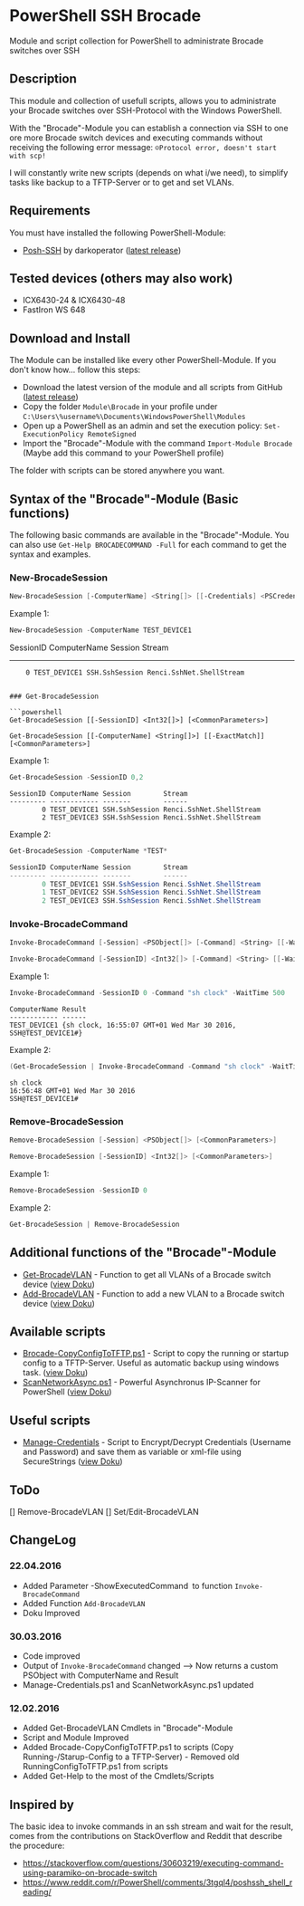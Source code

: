 # PowerShell SSH Brocade

Module and script collection for PowerShell to administrate Brocade switches over SSH

## Description

This module and collection of usefull scripts, allows you to administrate your Brocade switches over SSH-Protocol with the Windows PowerShell.

With the "Brocade"-Module you can establish a connection via SSH to one ore more Brocade switch devices and executing commands without receiving the following error message: `☺Protocol error, doesn't start with scp!`

I will constantly write new scripts (depends on what i/we need), to simplify tasks like backup to a TFTP-Server or to get and set VLANs.

## Requirements

You must have installed the following PowerShell-Module:

- [Posh-SSH](https://github.com/darkoperator/Posh-SSH) by darkoperator ([latest release](https://github.com/darkoperator/Posh-SSH/releases/latest))

## Tested devices (others may also work)

* ICX6430-24 & ICX6430-48
* FastIron WS 648

## Download and Install

The Module can be installed like every other PowerShell-Module. If you don't know how... follow this steps:

* Download the latest version of the module and all scripts from GitHub ([latest release](https://github.com/BornToBeRoot/PowerShell-SSH-Brocade/releases/latest))
* Copy the folder `Module\Brocade` in your profile under `C:\Users\%username%\Documents\WindowsPowerShell\Modules`
* Open up a PowerShell as an admin and set the execution policy: `Set-ExecutionPolicy RemoteSigned`
* Import the "Brocade"-Module with the command `Import-Module Brocade` (Maybe add this command to your PowerShell profile)

The folder with scripts can be stored anywhere you want.

## Syntax of the "Brocade"-Module (Basic functions)

The following basic commands are available in the "Brocade"-Module. 
You can also use `Get-Help BROCADECOMMAND -Full` for each command to get the syntax and examples.

### New-BrocadeSession

```powershell
New-BrocadeSession [-ComputerName] <String[]> [[-Credentials] <PSCredential>] [<CommonParameters>]
```

Example 1:

```PowerShell
New-BrocadeSession -ComputerName TEST_DEVICE1
```

SessionID ComputerName Session        Stream
--------- ------------ -------        ------
        0 TEST_DEVICE1 SSH.SshSession Renci.SshNet.ShellStream
```

### Get-BrocadeSession

```powershell
Get-BrocadeSession [[-SessionID] <Int32[]>] [<CommonParameters>]

Get-BrocadeSession [[-ComputerName] <String[]>] [[-ExactMatch]] [<CommonParameters>]
```

Example 1:

```powershell
Get-BrocadeSession -SessionID 0,2
```

```
SessionID ComputerName Session        Stream
--------- ------------ -------        ------
        0 TEST_DEVICE1 SSH.SshSession Renci.SshNet.ShellStream
	    2 TEST_DEVICE3 SSH.SshSession Renci.SshNet.ShellStream
```

Example 2:

```powershell
Get-BrocadeSession -ComputerName *TEST*

SessionID ComputerName Session        Stream
--------- ------------ -------        ------
        0 TEST_DEVICE1 SSH.SshSession Renci.SshNet.ShellStream
		1 TEST_DEVICE2 SSH.SshSession Renci.SshNet.ShellStream
	    2 TEST_DEVICE3 SSH.SshSession Renci.SshNet.ShellStream
```

### Invoke-BrocadeCommand

```powershell
Invoke-BrocadeCommand [-Session] <PSObject[]> [-Command] <String> [[-WaitTime] <Int32>] [[-ShowExecutedCommand]] [<CommonParameters>]

Invoke-BrocadeCommand [-SessionID] <Int32[]> [-Command] <String> [[-WaitTime] <Int32>] [<CommonParameters>]
```

Example 1:

```powershell
Invoke-BrocadeCommand -SessionID 0 -Command "sh clock" -WaitTime 500
```

```
ComputerName Result
------------ ------
TEST_DEVICE1 {sh clock, 16:55:07 GMT+01 Wed Mar 30 2016, SSH@TEST_DEVICE1#}
```

Example 2:

```powershell
(Get-BrocadeSession | Invoke-BrocadeCommand -Command "sh clock" -WaitTime 500).Result
```

```
sh clock
16:56:48 GMT+01 Wed Mar 30 2016
SSH@TEST_DEVICE1#
```

### Remove-BrocadeSession

```powershell
Remove-BrocadeSession [-Session] <PSObject[]> [<CommonParameters>]

Remove-BrocadeSession [-SessionID] <Int32[]> [<CommonParameters>]
```

Example 1:

```powershell
Remove-BrocadeSession -SessionID 0
``` 

Example 2:

```powershell
Get-BrocadeSession | Remove-BrocadeSession
```

## Additional functions of the "Brocade"-Module

* [Get-BrocadeVLAN](Modules/Brocade/Get-BrocadeVLAN.ps1) - Function to get all VLANs of a Brocade switch device ([view Doku](Doku/Get-BrocadeVLAN.README.md))
* [Add-BrocadeVLAN](Modules/Brocade/Add-BrocadeVLAN.ps1) - Function to add a new VLAN to a Brocade switch device ([view Doku](Doku/Add-BrocadeVLAN.README.md))

## Available scripts

* [Brocade-CopyConfigToTFTP.ps1](Scripts/Brocade-CopyConfigToTFTP.ps1) - Script to copy the running or startup config to a TFTP-Server. Useful as 
	automatic backup using windows task. ([view Doku](Doku/Brocade-CopyConfigToTFTP.README.md))
* [ScanNetworkAsync.ps1](Scripts/ScanNetworkAsync.ps1) - Powerful Asynchronus IP-Scanner for PowerShell ([view Doku](https://github.com/BornToBeRoot/PowerShell_Async-IPScanner/blob/master/README.md))

## Useful scripts

* [Manage-Credentials](Scripts/Manage-Credentials.ps1) - Script to Encrypt/Decrypt Credentials (Username and Password) and save them as variable or xml-file using SecureStrings ([view Doku](https://github.com/BornToBeRoot/PowerShell_Manage-Credentials/blob/master/README.md))

## ToDo
[] Remove-BrocadeVLAN
[] Set/Edit-BrocadeVLAN

## ChangeLog

### 22.04.2016
* Added Parameter -ShowExecutedCommand` `to function `Invoke-BrocadeCommand`
* Added Function `Add-BrocadeVLAN`
* Doku Improved

### 30.03.2016
* Code improved
* Output of `Invoke-BrocadeCommand` changed --> Now returns a custom PSObject with ComputerName and Result
* Manage-Credentials.ps1 and ScanNetworkAsync.ps1 updated

### 12.02.2016
* Added Get-BrocadeVLAN Cmdlets in "Brocade"-Module
* Script and Module Improved
* Added Brocade-CopyConfigToTFTP.ps1 to scripts (Copy Running-/Starup-Config to a TFTP-Server) - Removed old RunningConfigToTFTP.ps1 from scripts
* Added Get-Help to the most of the Cmdlets/Scripts

## Inspired by

The basic idea to invoke commands in an ssh stream and wait for the result, comes from the contributions on StackOverflow and Reddit that describe the procedure:
- https://stackoverflow.com/questions/30603219/executing-command-using-paramiko-on-brocade-switch
- https://www.reddit.com/r/PowerShell/comments/3tgql4/poshssh_shell_reading/